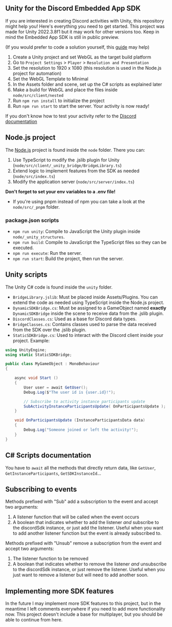 ## Unity for the Discord Embedded App SDK

If you are interested in creating Discord activities with Unity, this repository might help you! Here's everything you need to get started. This project was made for Unity 2022.3.8f1 but it may work for other versions too.
Keep in mind the Embedded App SDK is still in public preview.

(If you would prefer to code a solution yourself, this [guide](https://gist.github.com/Furnyr/e5e968ff7d5a02dd12b370dbeadaf663) may help)

1. Create a Unity project and set WebGL as the target build platform
2. Go to `Project Settings` > `Player` > `Resolution and Presentation`
3. Set the resolution to 1920 x 1080 (this resolution is used in the Node.js project for automation)
4. Set the WebGL Template to Minimal
5. In the Assets folder and scene, set up the C# scripts as explained later
6. Make a build for WebGL and place the files inside `node/src/client/nested`
7. Run `npm run install` to initialize the project
8. Run `npm run start` to start the server. Your activity is now ready!

If you don't know how to test your activity refer to the [Discord documentation](https://discord.com/developers/docs/activities/development-guides#run-your-application-locally)

## Node.js project

The [Node.js](https://nodejs.org/) project is found inside the `node` folder. There you can:
1. Use TypeScript to modify the .jslib plugin for Unity (`node/src/client/_unity_bridge/BridgeLibrary.ts`)
2. Extend logic to implement features from the SDK as needed  (`node/src/index.ts`)
3. Modify the application server (`node/src/server/index.ts`)

**Don't forget to set your env variables to a .env file!**
- If you're using pnpm instead of npm you can take a look at the `node/src/_pnpm` folder.

### package.json scripts
- `npm run unity`: Compile to JavaScript the Unity plugin inside `node/_unity_structures`.
- `npm run build`: Compile to JavaScript the TypeScript files so they can be executed.
- `npm run execute`: Run the server.
- `npm run start`: Build the project, then run the server.

## Unity scripts

The Unity C# code is found inside the `unity` folder.
- `BridgeLibrary.jslib`: Must be placed inside Assets/Plugins. You can extend the code as needed using TypeScript inside the Node.js project.
- `DynamicSDKBridge.cs`: Must be assigned to a GameObject named **exactly** `DynamicSDKBridge` inside the scene to receive data from the .jslib plugin.
- `DiscordClasses.cs`: Used as a base for Discord data types.
- `BridgeClasses.cs`: Contains classes used to parse the data received from the SDK over the .jslib plugin.
- `StaticSDKBridge.cs`: Used to interact with the Discord client inside your project. Example:
```cs
using UnityEngine;
using static StaticSDKBridge;

public class MyGameObject : MonoBehaviour
{

    async void Start ()
    {
        User user = await GetUser();
        Debug.Log($"The user id is {user.id}!");

        // Subscribe to activity instance participants update
        SubActivityInstanceParticipantsUpdate( OnParticipantsUpdate );
    }

    void OnParticipantsUpdate (InstanceParticipantsData data)
    {
        Debug.Log("Someone joined or left the activity!");
    }
}
```

## C# Scripts documentation

You have to `await` all the methods that directly return data, like `GetUser`, `GetInstanceParticipants`, `GetSDKInstanceId`...

## Subscribing to events

Methods prefixed with "Sub" add a subscription to the event and accept two arguments:
1. A listener function that will be called when the event occurs
2. A boolean that indicates whether to add the listener *and* subscribe to the discordSdk instance, or just add the listener. Useful when you want to add another listener function but the event is already subscribed to.

Methods prefixed with "Unsub" remove a subscription from the event and accept two arguments:
1. The listener function to be removed
2. A boolean that indicates whether to remove the listener *and* unsubscribe to the discordSdk instance, or just remove the listener. Useful when you just want to remove a listener but will need to add another soon.

## Implementing more SDK features

In the future I may implement more SDK features to this project, but in the meantime I left comments everywhere if you need to add more functionality now.
This project doesn't include a base for multiplayer, but you should be able to continue from here.
